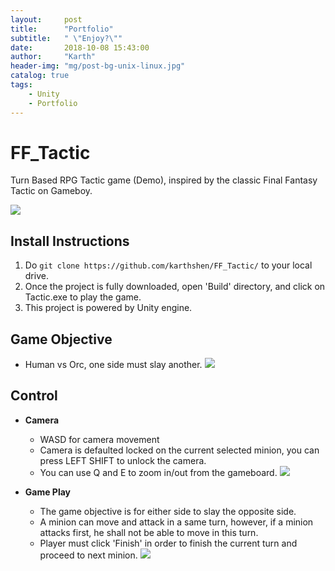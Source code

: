 ```yaml
---
layout:     post
title:      "Portfolio"
subtitle:   " \"Enjoy?\""
date:       2018-10-08 15:43:00
author:     "Karth"
header-img: "mg/post-bg-unix-linux.jpg"
catalog: true
tags:
    - Unity
    - Portfolio
---
```

# FF_Tactic
Turn Based RPG Tactic game (Demo), inspired by the classic Final Fantasy Tactic on Gameboy.

![](https://i.imgur.com/Xqixlbe.jpg)

## Install Instructions
1. Do ```git clone https://github.com/karthshen/FF_Tactic/``` to your local drive.
2. Once the project is fully downloaded, open 'Build' directory, and click on Tactic.exe to play the game.
3. This project is powered by Unity engine.

## Game Objective
- Human vs Orc, one side must slay another.
![](https://i.imgur.com/TPgjnqP.jpg)

## Control
- **Camera**
  - WASD for camera movement
  - Camera is defaulted locked on the current selected minion, you can press LEFT SHIFT to unlock the camera.
  - You can use Q and E to zoom in/out from the gameboard.
![](https://i.imgur.com/FkjqBMr.jpg)

- **Game Play**
  - The game objective is for either side to slay the opposite side. 
  - A minion can move and attack in a same turn, however, if a minion attacks first, he shall not be able to move in this turn.
  - Player must click 'Finish' in order to finish the current turn and proceed to next minion.
![](https://i.imgur.com/684fu1s.jpg)
